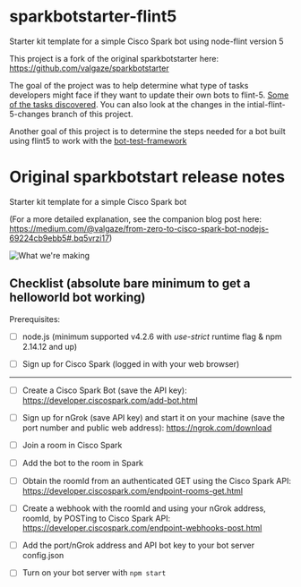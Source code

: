 # sparkbotstarter-flint5
Starter kit template for a simple Cisco Spark bot using node-flint version 5

This project is a fork of the original sparkbotstarter here: https://github.com/valgaze/sparkbotstarter

The goal of the project was to help determine what type of tasks developers might face if they want to update their own bots to flint-5.    [Some of the tasks discovered](flint4-5-migrationNotes.md).  You can also look at the changes in the intial-flint-5-changes branch of this project.

Another goal of this project is to determine the steps needed for a bot built using flint5 to work with the [bot-test-framework](https://github.com/jpjpjp/bot-test-framework-example)

# Original sparkbotstart release notes
Starter kit template for a simple Cisco Spark bot

(For a more detailed explanation, see the companion blog post here: https://medium.com/@valgaze/from-zero-to-cisco-spark-bot-nodejs-69224cb9ebb5#.bq5vrzi17)


![What we're making](https://cdn-images-1.medium.com/max/1440/1*H3dXxkQbO7lrbKaEUIHObQ.gif)


## Checklist (absolute bare minimum to get a helloworld bot working)

Prerequisites:

- [ ] node.js (minimum supported v4.2.6 with *use-strict* runtime flag & npm 2.14.12 and up)

- [ ] Sign up for Cisco Spark (logged in with your web browser)

----

- [ ] Create a Cisco Spark Bot (save the API key): https://developer.ciscospark.com/add-bot.html

- [ ] Sign up for nGrok (save API key) and start it on your machine (save the port number and public web address): https://ngrok.com/download

- [ ] Join a room in Cisco Spark

- [ ] Add the bot to the room in Spark

- [ ] Obtain the roomId from an authenticated GET using the Cisco Spark API: https://developer.ciscospark.com/endpoint-rooms-get.html

- [ ] Create a webhook with the roomId and using your nGrok address, roomId, by POSTing to Cisco Spark API: https://developer.ciscospark.com/endpoint-webhooks-post.html

- [ ] Add the port/nGrok address and API bot key to your bot server config.json

- [ ] Turn on your bot server with ```npm start```

